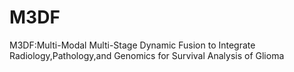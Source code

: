# M3DF
 M3DF:Multi-Modal Multi-Stage Dynamic Fusion to Integrate Radiology,Pathology,and Genomics for Survival Analysis of Glioma


